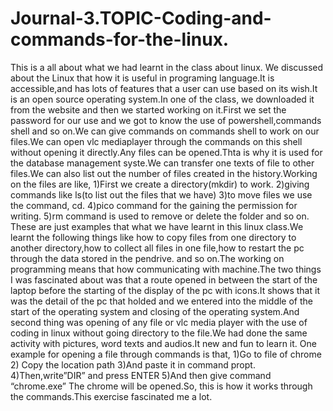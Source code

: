 # Journal-3.TOPIC-Coding-and-commands-for-the-linux.
This is a all about what we had learnt in the class about linux.
We discussed about the Linux that how it is useful in programing language.It is accessible,and has lots of features that a user can use based on its wish.It is an open source operating system.In one of the class, we downloaded it from the website and then we started working on it.First we set the password for our use and we got to know the use of powershell,commands shell and so on.We can give commands on commands shell to work on our files.We can open vlc mediaplayer through the commands on this shell without opening it directly.Any files can be opened.Thta is why it is used for the database management syste.We can transfer one texts of file to other files.We can also list out the number of files created in the history.Working on the files are like,
1)First we create a directory(mkdir) to work.
2)giving commands like ls(to list out the files that we have)
3)to move files we use the command, cd.
4)pico command for the gaining the permission for writing.
5)rm command is used to remove or delete the folder and so on.
These are just examples that what we have learnt in this linux class.We learnt the following things like how to copy files from one directory to another directory,how to collect all files in one file,how to restart the pc through the data stored in the pendrive. and so on.The working on programming means that how communicating with machine.The two things I was fascinated about was that a route opened in between the start of the laptop before the starting of the display of the pc with icons.It shows that it was the detail of the pc that holded and we entered into the middle of the start of the operating system and closing of the operating system.And second thing was opening of any file or vlc media player with the use of coding in linux without  going directory to the file.We had done the same activity with pictures, word texts and audios.It new and fun to learn it.
One example for opening a file through commands is that,
1)Go to file of chrome
2) Copy the location path
3)And paste it in command propt.
4)Then,write”DIR” and press ENTER 
5)And then give command “chrome.exe”
The chrome will be opened.So, this is how it works through the commands.This exercise fascinated me a lot.
